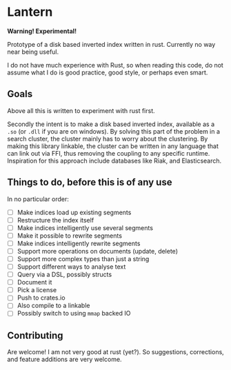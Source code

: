 Lantern
=======

**Warning! Experimental!**

Prototype of a disk based inverted index written in rust. Currently no way near being useful.

I do not have much experience with Rust, so when reading this code, do not assume what I do is good practice, good style, or perhaps even smart.

Goals
-----

Above all this is written to experiment with rust first.

Secondly the intent is to make a disk based inverted index, available as a `.so` (or `.dll` if you are on windows). By solving this part of the problem in a search cluster, the cluster mainly has to worry about the clustering. By making this library linkable, the cluster can be written in any language that can link out via FFI, thus removing the coupling to any specific runtime. Inspiration for this approach include databases like Riak, and Elasticsearch.

Things to do, before this is of any use
---------------------------------------

In no particular order:

- [ ] Make indices load up existing segments
- [ ] Restructure the index itself
- [ ] Make indices intelligently use several segments
- [ ] Make it possible to rewrite segments
- [ ] Make indices intelligently rewrite segments
- [ ] Support more operations on documents (update, delete)
- [ ] Support more complex types than just a string
- [ ] Support different ways to analyse text
- [ ] Query via a DSL, possibly structs
- [ ] Document it
- [ ] Pick a license
- [ ] Push to crates.io
- [ ] Also compile to a linkable
- [ ] Possibly switch to using `mmap` backed IO

Contributing
------------

Are welcome! I am not very good at rust (yet?). So suggestions, corrections, and feature additions are very welcome.
